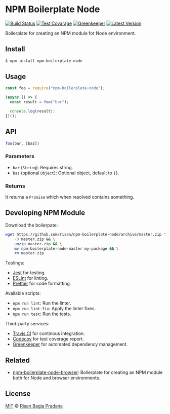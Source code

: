 # NPM Boilerplate Node

[![Build Status](https://badgen.net/travis/risan/npm-boilerplate-node)](https://travis-ci.org/risan/npm-boilerplate-node)
[![Test Covarage](https://badgen.net/codecov/c/github/risan/npm-boilerplate-node)](https://codecov.io/gh/risan/npm-boilerplate-node)
[![Greenkeeper](https://badges.greenkeeper.io/risan/npm-boilerplate-node.svg)](https://greenkeeper.io)
[![Latest Version](https://badgen.net/npm/v/npm-boilerplate-node)](https://www.npmjs.com/package/npm-boilerplate-node)

Boilerplate for creating an NPM module for Node environment.

## Install

```bash
$ npm install npm-boilerplate-node
```

## Usage

```js
const foo = require("npm-boilerplate-node");

(async () => {
  const result = foo("bar");

  console.log(result);
})();
```

## API

```js
foo(bar, [baz])
```

### Parameters

* `bar` (`String`): Requires string.
* `baz` (optional `Object`): Optional object, default to `{}`.

### Returns

It returns a `Promise` which when resolved contains something.

## Developing NPM Module

Download the boilerpate:

```bash
wget https://github.com/risan/npm-boilerplate-node/archive/master.zip \
    -O master.zip && \
    unzip master.zip && \
    mv npm-boilerplate-node-master my-package && \
    rm master.zip
```

Toolings:

* [Jest](https://jestjs.io/) for testing.
* [ESLint](https://eslint.org/) for linting.
* [Prettier](https://prettier.io/) for code formatting.

Available scripts:

* `npm run lint`: Run the linter.
* `npm run lint-fix`: Apply the linter fixes.
* `npm run test`: Run the tests.

Third-party services:

* [Travis CI](https://travis-ci.org/) for continous integration.
* [Codecov](https://codecov.io/) for test coverage report.
* [Greenkeeper](https://greenkeeper.io/) for automated dependency management.

## Related

* [npm-boilerplate-node-browser](https://github.com/risan/npm-boilerplate-node-browser): Boilerplate for creating an NPM module both for Node and browser environments.

## License

[MIT](https://github.com/risan/npm-boilerplate-node/blob/master/LICENSE) © [Risan Bagja Pradana](https://bagja.net)
